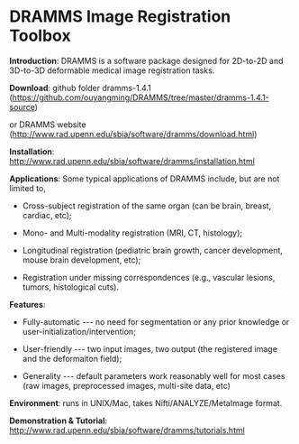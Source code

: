 DRAMMS Image Registration Toolbox 
=======================================================


**Introduction**: DRAMMS is a software package designed for 2D-to-2D and 3D-to-3D deformable medical image registration tasks.



**Download**:     github folder dramms-1.4.1 (https://github.com/ouyangming/DRAMMS/tree/master/dramms-1.4.1-source)

or DRAMMS website (http://www.rad.upenn.edu/sbia/software/dramms/download.html)

**Installation**: http://www.rad.upenn.edu/sbia/software/dramms/installation.html


**Applications**: Some typical applications of DRAMMS include, but are not limited to,

- Cross-subject registration of the same organ (can be brain, breast, cardiac, etc);

- Mono- and Multi-modality registration (MRI, CT, histology);

- Longitudinal registration (pediatric brain growth, cancer development, mouse brain development, etc);

- Registration under missing correspondences (e.g., vascular lesions, tumors, histological cuts).


**Features**:

- Fully-automatic --- no need for segmentation or any prior knowledge or user-initialization/intervention;

- User-friendly --- two input images, two output (the registered image and the deformaiton field);
- Generality --- default parameters work reasonably well for most cases (raw images, preprocessed images, multi-site data, etc)
 

**Environment**: runs in UNIX/Mac, takes Nifti/ANALYZE/MetaImage format.

**Demonstration & Tutorial**: http://www.rad.upenn.edu/sbia/software/dramms/tutorials.html
